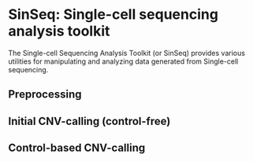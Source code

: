 SinSeq: Single-cell sequencing analysis toolkit
=======

The Single-cell Sequencing Analysis Toolkit (or SinSeq) provides various utilities for manipulating and analyzing data generated from Single-cell sequencing.


Preprocessing
-----------




Initial CNV-calling (control-free)
-----------



Control-based CNV-calling 
-----------
